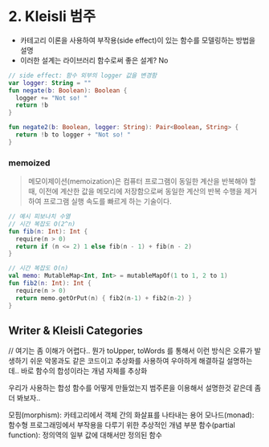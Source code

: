 # 2. Kleisli 범주
- 카테고리 이론을 사용하여 부작용(side effect)이 있는 함수를 모델링하는 방법을 설명
- 이러한 설계는 라이브러리 함수로써 좋은 설계? No

``` kotlin
// side effect: 함수 외부의 logger 값을 변경함
var logger: String = ""
fun negate(b: Boolean): Boolean {
  logger += "Not so! "
  return !b
}

fun negate2(b: Boolean, logger: String): Pair<Boolean, String> {
  return !b to logger + "Not so! "
}
```

### memoized
> 메모이제이션(memoization)은 컴퓨터 프로그램이 동일한 계산을 반복해야 할 때,
> 이전에 계산한 값을 메모리에 저장함으로써 동일한 계산의 반복 수행을 제거하여 프로그램 실행 속도를 빠르게 하는 기술이다.

``` kotlin
// 예시 피보나치 수열
// 시간 복잡도 O(2^n)
fun fib(n: Int): Int {
  require(n > 0)
  return if (n <= 2) 1 else fib(n - 1) + fib(n - 2)
}

// 시간 복잡도 O(n)
val memo: MutableMap<Int, Int> = mutableMapOf(1 to 1, 2 to 1)
fun fib2(n: Int): Int {
  require(n > 0)
  return memo.getOrPut(n) { fib2(n-1) + fib2(n-2) }
}
```

## Writer & Kleisli Categories
// 여기는 좀 이해가 어렵다..
뭔가 toUpper, toWords 를 통해서 이런 방식은 오류가 발생하기 쉬운 악몽과도 같은 코드이고 추상화를 사용하여 우아하게 해결하길 설명하는데..
바로 함수의 합성이라는 개념 자체를 추상화

우리가 사용하는 합성 함수를 어떻게 만들었는지 범주론을 이용해서 설명한것 같은데 좀 더 봐보자..

모핌(morphism): 카테고리에서 객체 간의 화살표를 나타내는 용어
모나드(monad): 함수형 프로그래밍에서 부작용을 다루기 위한 추상적인 개념
부분 함수(partial function): 정의역의 일부 값에 대해서만 정의된 함수

